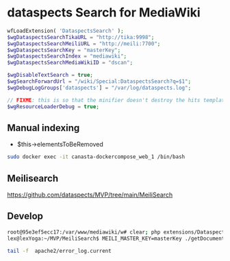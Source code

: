 # dataspects Search for MediaWiki

```php
wfLoadExtension( 'DataspectsSearch' );
$wgDataspectsSearchTikaURL = "http://tika:9998";
$wgDataspectsSearchMeiliURL = "http://meili:7700";
$wgDataspectsSearchKey = "masterKey";
$wgDataspectsSearchIndex = "mediawiki";
$wgDataspectsSearchMediaWikiID = "dscan";

$wgDisableTextSearch = true;
$wgSearchForwardUrl = "/wiki/Special:DataspectsSearch?q=$1";
$wgDebugLogGroups['dataspects'] = "/var/log/dataspects.log";

// FIXME: this is so that the minifier doesn't destroy the hits templates
$wgResourceLoaderDebug = true; 
```

## Manual indexing

* $this->elementsToBeRemoved

```bash
sudo docker exec -it canasta-dockercompose_web_1 /bin/bash
```

## Meilisearch

https://github.com/dataspects/MVP/tree/main/MeiliSearch

## Develop

```bash
root@95e3ef5ecc17:/var/www/mediawiki/w# clear; php extensions/DataspectsSearch/maintenance/feedOne.php
lex@lexYoga:~/MVP/MeiliSearch$ MEILI_MASTER_KEY=masterKey ./getDocument.sh

tail -f  apache2/error_log.current
```